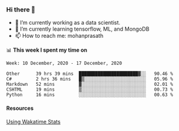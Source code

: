### Hi there 👋

- 🔭 I’m currently working as a data scientist.
- 🌱 I’m currently learning tensorflow, ML, and MongoDB
- 📫 How to reach me: mohanprasath

📊 **This week I spent my time on**
<!--START_SECTION:waka-->
```text
Week: 10 December, 2020 - 17 December, 2020

Other      39 hrs 39 mins  ██████████████████████▓░░   90.46 % 
C#         2 hrs 36 mins   █▒░░░░░░░░░░░░░░░░░░░░░░░   05.96 % 
Markdown   52 mins         ▓░░░░░░░░░░░░░░░░░░░░░░░░   02.01 % 
CSHTML     19 mins         ▒░░░░░░░░░░░░░░░░░░░░░░░░   00.73 % 
Python     16 mins         ░░░░░░░░░░░░░░░░░░░░░░░░░   00.63 % 
```
<!--END_SECTION:waka-->

#### Resources
[Using Wakatime Stats](https://github.com/marketplace/actions/waka-readme)
